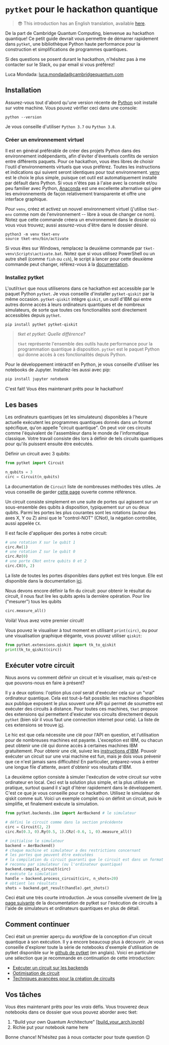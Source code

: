 # `pytket` pour le hackathon quantique

> :sunglasses: This introduction has an English translation, available [here](README_EN.md).

De la part de Cambridge Quantum Computing, bienvenue au hackathon quantique!
Ce petit guide devrait vous permettre de démarrer rapidement dans `pytket`,
une bibliothèque Python haute performance pour la construction et simplifications de programmes
quantiques.

Si des questions se posent durant le hackathon,
n'hésitez pas à me contacter sur le Slack, ou par email si vous préférez!

Luca Mondada: [luca.mondada@cambridgequantum.com](mailto:luca.mondada@cambridgequantum.com)

## Installation

Assurez-vous tout d'abord qu'une version récente de
[Python](https://www.python.org/downloads/) soit installé sur votre machine.
Vous pouvez vérifier ceci dans une console:
```shell
python --version
```
Je vous conseille d'utiliser `Python 3.7` ou `Python 3.8`.

### Créer un environnement virtuel
Il est en général préférable de créer des projets Python dans des environnement indépendants,
afin d'éviter d'éventuels conflits de version entre différents paquets.
Pour ce hackathon, vous êtes libres de choisir l'outil d'environnements virtuels que vous préférez.
Toutes les instructions et indications qui suivent seront identiques pour tout environnement.
[venv](https://docs.python.org/3/library/venv.html) est le choix le plus simple, puisque cet outil est automatiquement installé par défault dans Python.
Si vous n'êtes pas à l'aise avec la console et/ou peu familier avec Python,
[Anaconda](https://www.anaconda.com/products/individual) est une excellente alternative qui gère les
environnements de façon relativement transparente et offre une interface graphique.

Pour `venv`, créez et activez un nouvel environnement virtuel (j'utilise `tket-env` comme nom de l'environnement -- libre à vous de changer ce nom). Notez que cette commande créera un environnement
dans le dossier où vous vous trouvez; aussi assurez-vous d'être dans le dossier désiré.
```shell
python3 -m venv tket-env
source tket-env/bin/activate
```
Si vous êtes sur Windows, remplacez la deuxième commande par `tket-venv\Scripts\activate.bat`.
Notez que si vous utilisez PowerShell ou un autre shell (comme `fish` ou `csh`), le script à lancer
pour cette deuxième commande peut changer, référez-vous à la
[documentation](https://docs.python.org/3/library/venv.html).

### Installez pytket
L'outil`tket` que nous utiliserons dans ce hackathon est accessible par le paquet Python `pytket`.
Je vous conseille d'installer `pytket-qiskit` par la même occasion. 
`pytket-qiskit` intègre `qiskit`,
un outil d'IBM qui entre autres donne accès à leurs ordinateurs quantiques et de nombreux simulateurs,
de sorte que toutes ces fonctionalités sont directement
accessibles depuis `pytket`.

```shell
pip install pytket pytket-qiskit
```

> *tket et pytket: Quelle différence?*
>
> `tket` représente l'ensemble des outils haute performance pour la programmation quantique
> à disposition. `pytket` est le paquet Python qui donne accès à ces fonctionalités depuis Python.

Pour le développement intéractif en Python, je vous conseille d'utiliser les notebooks de Jupyter.
Installez-les aussi avec pip:
```python
pip install jupyter notebook
```

C'est fait! Vous êtes maintenant prêts pour le hackathon!

## Les bases
Les ordinateurs quantiques (et les simulateurs) disponibles à l'heure actuelle
exécutent les programmes quantiques donnés dans un format spécifique,
qu'on appelle "circuit quantique".
On peut voir ces circuits comme l'équivalent de l'assembleur dans le monde de l'informatique
classique.
Votre travail consiste dès lors à définir de tels circuits quantiques pour qu'ils puissent
ensuite être exécutés.

Définir un circuit avec 3 qubits:
```python
from pytket import Circuit

n_qubits = 3
circ = Circuit(n_qubits)
```
La documentation de `Circuit` liste de nombreuses méthodes très utiles.
Je vous conseille de garder [cette page](https://cqcl.github.io/pytket/build/html/circuit_class.html)
ouverte comme référence.

Un circuit consiste simplement en une suite de portes qui agissent sur un sous-ensemble des qubits
à disposition, typiquement sur un ou deux qubits.
Parmi les portes les plus courantes sont les rotations (autour des axes X, Y ou Z) ainsi que le
"control-NOT" (CNot), la négation controllée, aussi appelée `CX`.

Il est facile d'appliquer des portes à notre circuit:
```python
# une rotation X sur le qubit 1
circ.Rx(1)
# une rotation Z sur le qubit 0
circ.Rz(0)
# une porte CNot entre qubits 0 et 2
circ.CX(0, 2)
```
La liste de toutes les portes disponibles dans pytket est très longue. Elle est
disponible dans la documentation [ici](https://cqcl.github.io/pytket/build/html/optype.html).

Nous devons encore définir la fin du circuit:
pour obtenir le résultat du circuit, il nous faut lire les qubits après la dernière opération.
Pour lire ("mesurer") tous les qubits
```python
circ.measure_all()
```
Voilà! Vous avez votre premier circuit!

Vous pouvez le visualiser à tout moment en utilisant `print(circ)`, ou pour une visualisation
graphique élégante, vous pouvez utiliser `qiskit`:
```python
from pytket.extensions.qiskit import tk_to_qiskit
print(tk_to_qiskit(circ))
```

## Exécuter votre circuit
Nous avons vu comment définir un circuit et le visualiser,
mais qu'est-ce que pouvons-nous en faire à présent?

Il y a deux options: l'option plus _cool_ serait d'exécuter cela sur un "vrai" ordinateur quantique.
Cela est tout-à-fait possible: les machines disponibles aux publique exposent le plus souvent une API
qui permet de soumettre est exécuter des circuits à distance.
Pour toutes ces machines, `tket` propose des extensions qui permettent d'exécuter
vos circuits directement depuis `pytket`
(bien sûr il vous faut une connection internet pour cela).
La liste de ces extensions se trouve [ici](https://cqcl.github.io/pytket/build/html/getting_started.html).

Le hic est que cela nécessite une clé pour l'API en question, et l'utilisation pour de nombreuses machines
est payante.
L'exception est IBM, ou chacun peut obtenir une clé qui donne accès à certaines machines IBM gratuitement.
Pour obtenir une clé, suivez les
[instructions d'IBM](https://quantum-computing.ibm.com/docs/manage/account/).
Pouvoir exécuter un circuit sur une vrai machine est fun,
mais je dois vous prévenir que ce n'est jamais sans difficultés!
En particulier, préparez-vous à entrer une longue file d'attente, avant d'obtenir vos
résultats d'IBM.

La deuxième option consiste à simuler l'exécution de votre circuit sur votre ordinateur en local.
Ceci est la solution plus simple, et la plus utilisée en pratique, surtout quand il s'agit d'itérer
rapidement dans le développement.
C'est ce que je vous conseille pour ce hackathon.
Utilisez le simulateur de qiskit comme suit.
Voici un exemple complet où on définit un circuit, puis le simplifie, et finalement exécute la simulation.
```python
from pytket.backends.ibm import AerBackend # le simulateur

# défini le circuit comme dans la section précédente
circ = Circuit(2, 2)
circ.Rx(0.3, 0).Ry(0.5, 1).CRz(-0.6, 1, 0).measure_all()

# initialise le simulateur
backend = AerBackend()
# chaque machine et simulateur a des restrictions concernant
# les portes que peuvent être exécutées
# la compilation du circuit guaranti que le circuit est dans un format
# reconnu par simulateur (ou l'ordinateur quantique)
backend.compile_circuit(circ)
# exécute la simulation
handle = backend.process_circuit(circ, n_shots=20)
# obtient les résultats
shots = backend.get_result(handle).get_shots()
```

Ceci était une très courte introduction.
Je vous conseille vivement de lire
[la page suivante](https://cqcl.github.io/pytket/build/html/manual_backend.html)
de la documentation de pytket
sur l'exécution de circuits à l'aide de simulateurs et ordinateurs quantiques
en plus de détail.

## Comment continuer
Ceci était un premier aperçu du _workflow_ de la conception
d'un circuit quantique à son exécution.
Il y a encore beaucoup plus à découvrir.
Je vous conseille d'explorer toute la série de notebooks d'exemple d'utilisation de pytket
disponible sur le [github de pytket](https://github.com/CQCL/pytket/tree/master/examples) (en anglais).
Voici en particulier une sélection que je recommande en continuation de cette introduction:
- [Exécuter un circuit sur les backends](https://github.com/CQCL/pytket/blob/master/examples/backends_example.ipynb)
- [Optimisation de circuit](https://github.com/CQCL/pytket/blob/master/examples/compilation_example.ipynb)
- [Techniques avancées pour la création de circuits](https://github.com/CQCL/pytket/blob/master/examples/circuit_generation_example.ipynb)

## Vos tâches
Vous êtes maintenant prêts pour les _vrais_ défis.
Vous trouverez deux notebooks dans ce dossier que vous pouvez aborder avec tket:
 1. "Build your own Quantum Architecture" [[build_your_arch.ipynb](build_your_arch.ipynb)]
 2. Richie put your notebook name here

Bonne chance! N'hésitez pas à nous contacter pour toute question :wink:
